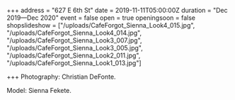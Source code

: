 +++
address = "627 E 6th St"
date = 2019-11-11T05:00:00Z
duration = "Dec 2019—Dec 2020"
event = false
open = true
openingsoon = false
shopslideshow = ["/uploads/CafeForgot_Sienna_Look4_015.jpg", "/uploads/CafeForgot_Sienna_Look4_014.jpg", "/uploads/CafeForgot_Sienna_Look3_007.jpg", "/uploads/CafeForgot_Sienna_Look3_005.jpg", "/uploads/CafeForgot_Sienna_Look2_011.jpg", "/uploads/CafeForgot_Sienna_Look1_013.jpg"]

+++
Photography: Christian DeFonte.

Model: Sienna Fekete. 